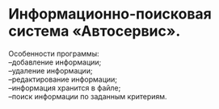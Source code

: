 # Информационно-поисковая система «Автосервис».

Особенности программы:  
–добавление информации;  
–удаление информации;  
–редактирование информации;  
–информация хранится в файле;  
–поиск информации по заданным критериям.  
